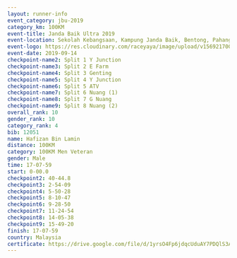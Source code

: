 ```yaml
---
layout: runner-info 
event_category: jbu-2019 
category_km: 100KM 
event-title: Janda Baik Ultra 2019  
event-location: Sekolah Kebangsaan, Kampung Janda Baik, Bentong, Pahang, Malaysia 
event-logo: https://res.cloudinary.com/raceyaya/image/upload/v1569217009/logo/janda-baik_vch1pc.jpg 
event-date: 2019-09-14 
checkpoint-name2: Split 1 Y Junction 
checkpoint-name3: Split 2 E Farm 
checkpoint-name4: Split 3 Genting 
checkpoint-name5: Split 4 Y Junction 
checkpoint-name6: Split 5 ATV 
checkpoint-name7: Split 6 Nuang (1) 
checkpoint-name8: Split 7 G Nuang 
checkpoint-name9: Split 8 Nuang (2) 
overall_rank: 10
gender_rank: 10
category_rank: 4
bib: 12051
name: Hafizan Bin Lamin
distance: 100KM
category: 100KM Men Veteran
gender: Male
time: 17-07-59
start: 0-00.0
checkpoint2: 40-44.8
checkpoint3: 2-54-09
checkpoint4: 5-50-28
checkpoint5: 8-10-47
checkpoint6: 9-28-50
checkpoint7: 11-24-54
checkpoint8: 14-05-38
checkpoint9: 15-49-20
finish: 17-07-59
country: Malaysia
certificate: https://drive.google.com/file/d/1yrsO4Fp6jdqcUduAY7PDQlS3ALNkgHRk/view?usp=sharing
---
```

